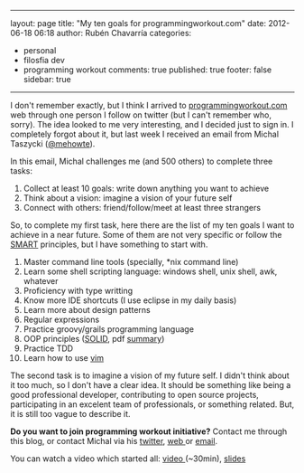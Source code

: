 
---
layout: page
title: "My ten goals for programmingworkout.com"
date: 2012-06-18 06:18
author: Rubén Chavarría
categories: 
- personal
- filosfia dev
- programming workout
comments: true
published: true
footer: false
sidebar: true
---

I don't remember exactly, but I think I arrived to <a href="http://programmingworkout.com">programmingworkout.com</a> web through one person I follow on twitter (but I can't remember who, sorry). The idea looked to me very interesting, and I decided just to sign in. I completely forgot about it, but last week I received an email from Michal Taszycki (<a href="http://twitter.com/#!/mehowte">@mehowte</a>).

In this email, Michal challenges me (and 500 others) to complete three tasks:
<ol>
	<li>Collect at least 10 goals: write down anything you want to achieve</li>
	<li>Think about a vision: imagine a vision of your future self</li>
	<li>Connect with others: friend/follow/meet at least three strangers</li>
</ol>

<!-- more -->

So, to complete my first task, here there are the list of my ten goals I want to achieve in a near future. Some of them are not very specific or follow the <a href="http://en.wikipedia.org/wiki/SMART_criteria">SMART</a> principles, but I have something to start with.

<ol>
	<li>Master command line tools (specially, *nix command line)</li>
	<li>Learn some shell scripting language: windows shell, unix shell, awk, whatever</li>
	<li>Proficiency with type writting</li>
	<li>Know more IDE shortcuts (I use eclipse in my daily basis)</li>
	<li>Learn more about design patterns</li>
	<li>Regular expressions</li>
	<li>Practice groovy/grails programming language</li>
	<li>OOP principles (<a href="http://butunclebob.com/ArticleS.UncleBob.PrinciplesOfOod">SOLID</a>, pdf <a href="http://www.objectmentor.com/resources/articles/Principles_and_Patterns.pdf">summary</a>)</li>
	<li>Practice TDD</li>
	<li>Learn how to use <a href="http://www.vim.org/">vim</a></li>
</ol>

The second task is to imagine a vision of my future self. I didn't think about it too much, so I don't have a clear idea. It should be something like being a good professional developer, contributing to open source projects, participating in an excelent team of professionals, or something related. But, it is still too vague to describe it.

<strong>Do you want to join programming workout initiative?</strong> Contact me through this blog, or contact Michal via his <a href="http://twitter.com/#!/mehowte">twitter</a>, <a href="http://programmingworkout.com">web </a>or <a href="mailto:michal@programmingworkout.com">email</a>.

You can watch a video which started all: <a href="http://youtu.be/wXQLil_SGCI">video </a>(~30min), <a href="https://speakerdeck.com/u/mehowte/p/programming-workout">slides</a>
